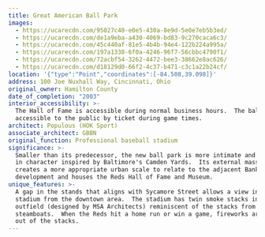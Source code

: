 ```yaml
---
title: Great American Ball Park
images:
  - https://ucarecdn.com/95027c40-e0e5-430a-8e9d-5e0e7eb5b3ed/
  - https://ucarecdn.com/de1a9eba-a430-4069-bd83-9c270caca6c3/
  - https://ucarecdn.com/45c440af-81e5-4b4b-94e4-122b224a995a/
  - https://ucarecdn.com/197a1338-6f0a-4246-96f7-56cbbc4790f1/
  - https://ucarecdn.com/72acbf54-3262-4472-bee3-38662e8ac626/
  - https://ucarecdn.com/d18129d0-66f2-4c37-b471-c3c1a22b24cf/
location: '{"type":"Point","coordinates":[-84.508,39.098]}'
address: 100 Joe Nuxhall Way, Cincinnati, Ohio
original_owner: Hamilton County
date_of_completion: "2003"
interior_accessibility: >-
  The Hall of Fame is accessible during normal business hours.  The ballpark is
  accessible to the public by ticket during game times.
architect: Populous (HOK Sport)
associate_architect: GBBN
original_function: Professional baseball stadium
significance: >-
  Smaller than its predecessor, the new ball park is more intimate and nostalgic
  in character inspired by Baltimore's Camden Yards.  Its external massing
  creates a more appropriate urban scale to relate to the adjacent Banks
  development and houses the Reds Hall of Fame and Museum.
unique_features: >-
  A gap in the stands that aligns with Sycamore Street allows a view into the
  stadium from the downtown area.  The stadium has twin smoke stacks in the
  outfield (designed by MSA Architects) reminiscent of the stacks from
  steamboats.  When the Reds hit a home run or win a game, fireworks are shot
  out of the stacks.
---
```

